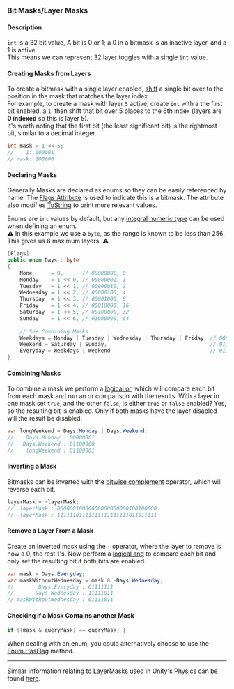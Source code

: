 ### Bit Masks/Layer Masks
#### Description
`int` is a 32 bit value, A bit is 0 or 1; a 0 in a bitmask is an inactive layer, and a 1 is active.  
This means we can represent 32 layer toggles with a single `int` value.

#### Creating Masks from Layers
To create a bitmask with a single layer enabled, [shift](https://docs.microsoft.com/en-us/dotnet/csharp/language-reference/operators/bitwise-and-shift-operators#left-shift-operator-) a single bit over to the position in the mask that matches the layer index.  
For example, to create a mask with layer `5` active, create `int` with a the first bit enabled, a `1`, then shift that bit over 5 places to the 6th index (layers are **0 indexed** so this is layer 5).  
It's worth noting that the first bit (the least significant bit) is the rightmost bit, similar to a decimal integer.
```csharp
int mask = 1 << 5;
//    1: 000001
// mask: 100000
```

#### Declaring Masks
Generally Masks are declared as enums so they can be easily referenced by name.
The [Flags Attribute](https://docs.microsoft.com/en-us/dotnet/api/system.flagsattribute) is used to indicate this is a bitmask. The attribute also modifies [ToString](https://docs.microsoft.com/en-us/dotnet/api/system.enum.tostring) to print more relevant values.

Enums are `int` values by default, but any [integral numeric type](https://docs.microsoft.com/en-us/dotnet/csharp/language-reference/builtin-types/integral-numeric-types) can be used when defining an enum.  
⚠️ In this example we use a `byte`, as the range is known to be less than 256. This gives us 8 maximum layers. ⚠️

```csharp
[Flags]
public enum Days : byte
{
    None      = 0,      // 00000000, 0
    Monday    = 1 << 0, // 00000001, 1
    Tuesday   = 1 << 1, // 00000010, 2
    Wednesday = 1 << 2, // 00000100, 4
    Thursday  = 1 << 3, // 00001000, 8
    Friday    = 1 << 4, // 00010000, 16
    Saturday  = 1 << 5, // 00100000, 32
    Sunday    = 1 << 6, // 01000000, 64
    
    // See Combining Masks
    Weekdays = Monday | Tuesday | Wednesday | Thursday | Friday, // 00011111
    Weekend = Saturday | Sunday,                                 // 01100000
    Everyday = Weekdays | Weekend                                // 01111111
}
```

#### Combining Masks
To combine a mask we perform a [logical or](https://docs.microsoft.com/en-us/dotnet/csharp/language-reference/operators/boolean-logical-operators#logical-or-operator-), which will compare each bit from each mask and run an or comparison with the results. With a layer in one mask set `true`, and the other `false`, is either `true` or `false` enabled? Yes, so the resulting bit is enabled. Only if both masks have the layer disabled will the result be disabled.
```csharp
var longWeekend = Days.Monday | Days.Weekend;
//    Days.Monday : 00000001
//   Days.Weekend : 01100000
//    longWeekend : 01100001
```

#### Inverting a Mask
Bitmasks can be inverted with the [bitwise complement](https://docs.microsoft.com/en-us/dotnet/csharp/language-reference/operators/bitwise-and-shift-operators#bitwise-complement-operator-) operator, which will reverse each bit.
```csharp
layerMask = ~layerMask;
//  layerMask : 00000010000000000000000100100000
// ~layerMask : 11111101111111111111111011011111
```

#### Remove a Layer From a Mask
Create an inverted mask using the `~` operator, where the layer to remove is now a 0, the rest 1's. Now perform a [logical and](https://docs.microsoft.com/en-us/dotnet/csharp/language-reference/operators/boolean-logical-operators#logical-and-operator-) to compare each bit and only set the resulting bit if both bits are enabled.
```csharp
var mask = Days.Everyday;
var maskWithoutWednesday = mask & ~Days.Wednesday;
//        Days.Everyday : 01111111
//      ~Days.Wednesday : 11111011
// maskWithoutWednesday : 01111011
```

#### Checking if a Mask Contains another Mask
```csharp
if ((mask & queryMask) == queryMask) {
```

When dealing with an enum, you could alternatively choose to use the [Enum.HasFlag](https://docs.microsoft.com/en-us/dotnet/api/system.enum.hasflag) method.

---  

Similar information relating to LayerMasks used in Unity's Physics can be found [here](../Programming/Raycasting/Bitmasks.md).